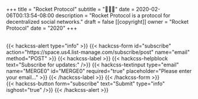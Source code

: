 +++
title = "Rocket Protocol"
subtitle = "🚀🚀🚀"
date = 2020-02-06T00:13:54-08:00
description = "Rocket Protocol is a protocol for decentralized social networks."
draft = false
[[copyright]]
  owner = "Rocket Protocol"
  date = "2020"
+++

<br />
{{< hackcss-alert type="info" >}}
  {{< hackcss-form id="subscribe" action="https://space.us4.list-manage.com/subscribe/post" name="email" method="POST" >}}
    <input type="hidden" name="u" value="1fb123e8f8927617e2f71cfd2">
    <input type="hidden" name="id" value="9c3629eaee">
    {{< hackcss-label >}}
      {{< hackcss-helpblock text="Subscribe for updates:" />}}
      {{< hackcss-textinput type="email" name="MERGE0" id="MERGE0" required="true" placeholder="Please enter your email..." >}}
    {{< /hackcss-label >}}
  {{< /hackcss-form >}}
  <br />
  {{< hackcss-button form="subscribe" text="Submit" type="info" isghost="true" />}}
{{< /hackcss-alert >}}